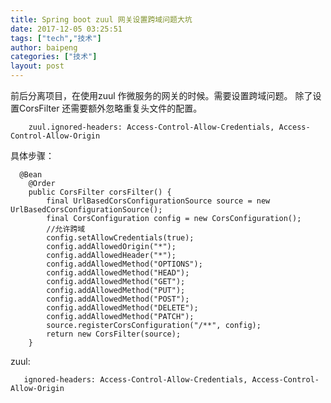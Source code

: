 ```yaml
---
title: Spring boot zuul 网关设置跨域问题大坑
date: 2017-12-05 03:25:51
tags: ["tech","技术"]
author: baipeng
categories: ["技术"]
layout: post
---
```


前后分离项目，在使用zuul 作微服务的网关的时候。需要设置跨域问题。
除了设置CorsFilter 还需要额外忽略重复头文件的配置。
  	
		zuul.ignored-headers: Access-Control-Allow-Credentials, Access-Control-Allow-Origin
  
  
  具体步骤：
  
	  @Bean
		@Order
		public CorsFilter corsFilter() {
			final UrlBasedCorsConfigurationSource source = new UrlBasedCorsConfigurationSource();
			final CorsConfiguration config = new CorsConfiguration();
			//允许跨域
			config.setAllowCredentials(true);
			config.addAllowedOrigin("*");
			config.addAllowedHeader("*");
			config.addAllowedMethod("OPTIONS");
			config.addAllowedMethod("HEAD");
			config.addAllowedMethod("GET");
			config.addAllowedMethod("PUT");
			config.addAllowedMethod("POST");
			config.addAllowedMethod("DELETE");
			config.addAllowedMethod("PATCH");
			source.registerCorsConfiguration("/**", config);
			return new CorsFilter(source);
		}

zuul:

       ignored-headers: Access-Control-Allow-Credentials, Access-Control-Allow-Origin